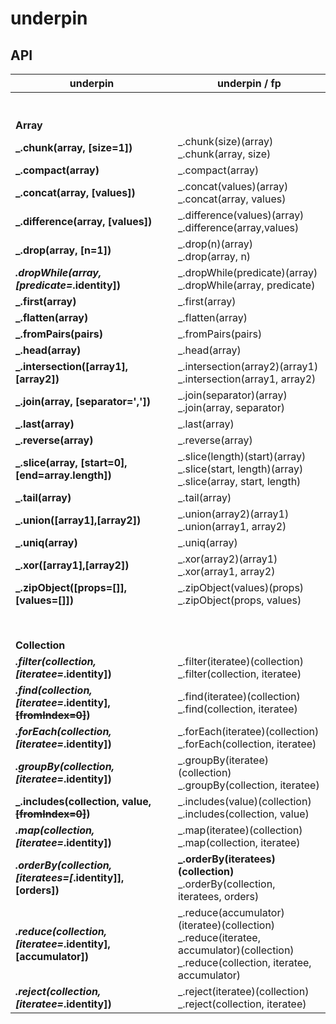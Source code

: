 # underpin

## API

| underpin      | underpin / fp |
| ----------- | ----------- |
| <br><br>**Array** <br> |
|**_.chunk(array, [size=1])** |_.chunk(size)(array) <br> _.chunk(array, size) |
|**_.compact(array)** | _.compact(array)|
|**_.concat(array, [values])** | _.concat(values)(array) <br> _.concat(array, values)  |
|**_.difference(array, [values])** | _.difference(values)(array) <br>  _.difference(array,values) |
|**_.drop(array, [n=1])** | _.drop(n)(array) <br> _.drop(array, n)|
|**_.dropWhile(array, [predicate=_.identity])** | _.dropWhile(predicate)(array) <br> _.dropWhile(array, predicate)|
|**_.first(array)**| _.first(array) |
|**_.flatten(array)** | _.flatten(array) |
|**_.fromPairs(pairs)** | _.fromPairs(pairs) |
|**_.head(array)** | _.head(array) |
|**_.intersection([array1],[array2])** | _.intersection(array2)(array1) <br> _.intersection(array1, array2)|
|**_.join(array, [separator=','])** | _.join(separator)(array) <br>  _.join(array, separator) |
|**_.last(array)** | _.last(array) |
|**_.reverse(array)** | _.reverse(array) |
|**_.slice(array, [start=0], [end=array.length])** | _.slice(length)(start)(array) <br> _.slice(start, length)(array) <br> _.slice(array, start, length) |
|**_.tail(array)** | _.tail(array) |
|**_.union([array1],[array2])** | _.union(array2)(array1) <br> _.union(array1, array2)|
|**_.uniq(array)** | _.uniq(array) |
|**_.xor([array1],[array2])** | _.xor(array2)(array1) <br> _.xor(array1, array2)|
|**_.zipObject([props=[]], [values=[]])** | _.zipObject(values)(props) <br> _.zipObject(props, values)|
|  |
| <br><br> **Collection** |
|**_.filter(collection, [iteratee=_.identity])** | _.filter(iteratee)(collection) <br> _.filter(collection, iteratee)|
|**_.find(collection, [iteratee=_.identity], <s>[fromIndex=0]</s>)** | _.find(iteratee)(collection) <br>  _.find(collection, iteratee)|
|**_.forEach(collection, [iteratee=_.identity])** | _.forEach(iteratee)(collection) <br> _.forEach(collection, iteratee)|
|**_.groupBy(collection, [iteratee=_.identity])** | _.groupBy(iteratee)(collection) <br> _.groupBy(collection, iteratee)|
|**_.includes(collection, value, <s>[fromIndex=0]</s>)** | _.includes(value)(collection) <br> _.includes(collection, value)|
|**_.map(collection, [iteratee=_.identity])** | _.map(iteratee)(collection) <br> _.map(collection, iteratee) |
|**_.orderBy(collection, [iteratees=[_.identity]], [orders])**| **_.orderBy(iteratees)(collection)** <br>  _.orderBy(collection, iteratees, orders) |
|**_.reduce(collection, [iteratee=_.identity], [accumulator])** | _.reduce(accumulator)(iteratee)(collection) <br>  _.reduce(iteratee, accumulator)(collection) <br> _.reduce(collection, iteratee, accumulator) |
|**_.reject(collection, [iteratee=_.identity])**|_.reject(iteratee)(collection) <br> _.reject(collection, iteratee) |
